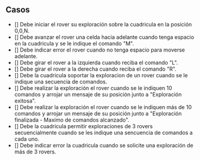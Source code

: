 ## Casos
- [] Debe iniciar el rover su exploración sobre la cuadricula en la posición 0,0,N.
- [] Debe avanzar el rover una celda hacia adelante cuando tenga espacio en la cuadricula y se le indique el comando "M".
- [] Debe indicar error el rover cuando no tenga espacio para moverse adelante.
- [] Debe girar el rover a la izquierda cuando reciba el comando "L".
- [] Debe girar el rover a la derecha cuando reciba el comando "R".
- [] Debe la cuadricula soportar la exploracion de un rover cuando se le indique una secuencia de comandos.
- [] Debe realizar la exploración el rover cuando se le indiquen 10 comandos y arrojar un mensaje de su posición junto a "Exploración exitosa". 
- [] Debe realizar la exploración el rover cuando se le indiquen más de 10 comandos y arrojar un mensaje de su posición junto a "Exploración finalizada - Maximo de comandos alcanzado".
- [] Debe la cuadricula permitir exploraciones de 3 rovers secuencialmente cuando se les indique una sencuencia de comandos a cada uno.
- [] Debe indicar error la cuadricula cuando se solicite una exploración de más de 3 rovers.

